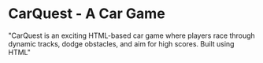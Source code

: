# CarQuest - A Car Game
"CarQuest is an exciting HTML-based car game where players race through dynamic tracks, dodge obstacles, and aim for high scores. Built using HTML"
